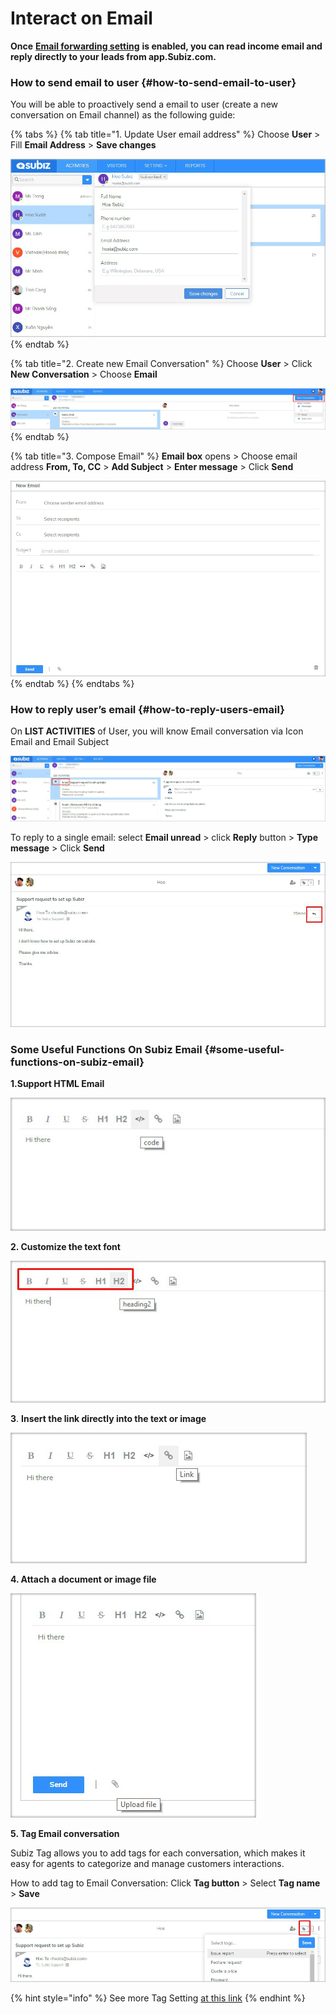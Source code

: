 # Interact on Email

**Once** [**Email forwarding setting**](https://subiz.gitbook.io/subiz-document-english/~/edit/primary/getting-started-with-subiz/setting-up-interaction-environments/integrating-email-on-subiz) **is enabled, you can read income email and reply directly to your leads from app.Subiz.com.**

### How to send email to user {#how-to-send-email-to-user}

 You will be able to proactively send a email to user \(create a new conversation on Email channel\) as the following guide:

{% tabs %}
{% tab title="1. Update User email address" %}
Choose **User** &gt; Fill **Email Address** &gt; **Save changes**

![Update User Email Address](../../.gitbook/assets/17.-email-update%20%281%29.jpg)
{% endtab %}

{% tab title="2. Create new Email Conversation" %}
Choose **User** &gt; Click **New Conversation** &gt; Choose **Email**

![Creat new Email Conversation](../../.gitbook/assets/18.-email-new%20%281%29.jpg)
{% endtab %}

{% tab title="3. Compose Email" %}
**Email box** opens &gt; Choose email address **From, To, CC** &gt; **Add Subject** &gt; **Enter message** &gt; Click **Send**

![Compose Email](../../.gitbook/assets/19.-email-type%20%282%29.jpg)
{% endtab %}
{% endtabs %}

### **How to reply user’s email** {#how-to-reply-users-email}

On **LIST ACTIVITIES** of User, you will know Email conversation via Icon Email and Email Subject

![](../../.gitbook/assets/20.-email-noti.jpg)

To reply to a single email: select **Email unread** &gt; click **Reply** button &gt; **Type message** &gt; Click **Send**

![](../../.gitbook/assets/21.-email-reply.jpg)

### **Some Useful Functions On Subiz Email** {#some-useful-functions-on-subiz-email}

**1.Support HTML Email**

![](../../.gitbook/assets/22.-code%20%281%29.jpg)

 **2. Customize the text font**

![](../../.gitbook/assets/23.-font.jpg)

 **3**. **Insert the link directly into the text or image**

![](../../.gitbook/assets/24.-link%20%281%29.jpg)

 **4. Attach a document or image file**

![](../../.gitbook/assets/25.-upload.jpg)

 **5. Tag Email conversation**

Subiz Tag allows you to add tags for each conversation, which makes it easy for agents to categorize and manage customers interactions.

How to add tag to Email Conversation: Click **Tag button** &gt; Select **Tag name** &gt; **Save**

![](../../.gitbook/assets/26.-email-tag.jpg)

{% hint style="info" %}
See more Tag Setting [at this link](https://subiz.gitbook.io/subiz-document-english/getting-started-with-subiz/working-on-subiz/interact-on-subiz-chat#tag-conversation)
{% endhint %}



